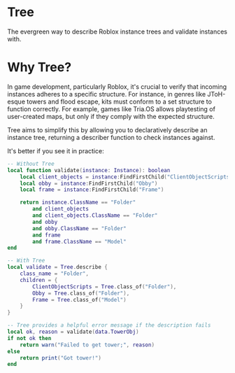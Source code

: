 # Tree
The evergreen way to describe Roblox instance trees and validate instances with.

# Why Tree?

In game development, particularly Roblox, it's crucial to verify that incoming
instances adheres to a specific structure. For instance, in genres like
JToH-esque towers and flood escape, kits must conform to a set structure to
function correctly. For example, games like Tria.OS allows playtesting of
user-created maps, but only if they comply with the expected structure.

Tree aims to simplify this by allowing you to declaratively describe an instance
tree, returning a describer function to check instances against.

It's better if you see it in practice:

```lua
-- Without Tree
local function validate(instance: Instance): boolean
	local client_objects = instance:FindFirstChild("ClientObjectScripts")
	local obby = instance:FindFirstChild("Obby")
	local frame = instance:FindFirstChild("Frame")

	return instance.ClassName == "Folder"
		and client_objects
		and client_objects.ClassName == "Folder"
		and obby
		and obby.ClassName == "Folder"
		and frame
		and frame.ClassName == "Model"
end

-- With Tree
local validate = Tree.describe {
	class_name = "Folder",
	children = {
		ClientObjectScripts = Tree.class_of("Folder"),
		Obby = Tree.class_of("Folder"),
		Frame = Tree.class_of("Model")
	}
}

-- Tree provides a helpful error message if the description fails
local ok, reason = validate(data.TowerObj)
if not ok then
	return warn("Failed to get tower;", reason)
else
	return print("Got tower!")
end
```
